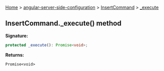 [Home](./index) &gt; [angular-server-side-configuration](./angular-server-side-configuration.md) &gt; [InsertCommand](./angular-server-side-configuration.insertcommand.md) &gt; [\_execute](./angular-server-side-configuration.insertcommand._execute.md)

## InsertCommand.\_execute() method

<b>Signature:</b>

```typescript
protected _execute(): Promise<void>;
```
<b>Returns:</b>

`Promise<void>`


